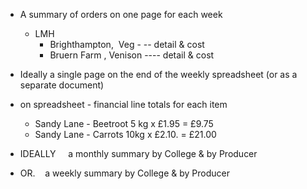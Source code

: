 - A summary of orders on one page for each week
  - LMH
    - Brighthampton,  Veg - -- detail & cost
    - Bruern Farm , Venison ---- detail & cost

- Ideally a single page on the end of the weekly spreadsheet (or as a separate document)
- on spreadsheet - financial line totals for each item 
  - Sandy Lane - Beetroot 5 kg x £1.95 = £9.75
  - Sandy Lane - Carrots 10kg x £2.10. = £21.00
- IDEALLY     a monthly summary by College & by Producer 
- OR.    a weekly summary by College & by Producer